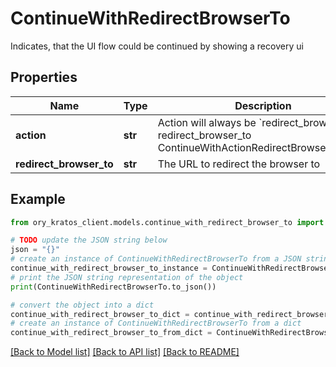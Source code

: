# ContinueWithRedirectBrowserTo

Indicates, that the UI flow could be continued by showing a recovery ui

## Properties

Name | Type | Description | Notes
------------ | ------------- | ------------- | -------------
**action** | **str** | Action will always be &#x60;redirect_browser_to&#x60; redirect_browser_to ContinueWithActionRedirectBrowserToString | 
**redirect_browser_to** | **str** | The URL to redirect the browser to | 

## Example

```python
from ory_kratos_client.models.continue_with_redirect_browser_to import ContinueWithRedirectBrowserTo

# TODO update the JSON string below
json = "{}"
# create an instance of ContinueWithRedirectBrowserTo from a JSON string
continue_with_redirect_browser_to_instance = ContinueWithRedirectBrowserTo.from_json(json)
# print the JSON string representation of the object
print(ContinueWithRedirectBrowserTo.to_json())

# convert the object into a dict
continue_with_redirect_browser_to_dict = continue_with_redirect_browser_to_instance.to_dict()
# create an instance of ContinueWithRedirectBrowserTo from a dict
continue_with_redirect_browser_to_from_dict = ContinueWithRedirectBrowserTo.from_dict(continue_with_redirect_browser_to_dict)
```
[[Back to Model list]](../README.md#documentation-for-models) [[Back to API list]](../README.md#documentation-for-api-endpoints) [[Back to README]](../README.md)


